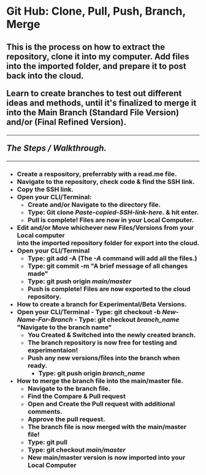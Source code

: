 <h1>Git Hub: Clone, Pull, Push, Branch, Merge </h1>
<h2>

<p>This is the process on how to extract the repository, clone it into my computer. Add files into the imported folder, and prepare it to post back into the cloud.</p>
Learn to create branches to test out different ideas and methods, until it's finalized to merge it into the Main Branch (Standard File Version) and/or (Final Refined Version).</p>

---

*The Steps / Walkthrough.*

---

<h3>

- Create a respository, preferrably with a read.me file.
- Navigate to the repository, check code & find the SSH link.
- Copy the SSH link.
- Open your CLI/Terminal:
    - Create and/or Navigate to the directory file.
    - Type: Git clone ***Paste-copied-SSH-link-here.*** & hit enter.
    - Pull is complete! Files are now in your **Local Computer**.
- Edit and/or Move whichever new Files/Versions from your **Local computer**<br> into the imported repository folder for export into the cloud.
- Open your CLI/Terminal
    - Type: git add -A **(The *-A* command will add all the files.)**
    - Type: git commit -m "A brief message of all changes made"
    - Type: git push origin ***main/master***
    - Push is complete! Files are now exported to the cloud repository.
- How to create a branch for Experimental/Beta Versions.
- Open your CLI/Terminal
        - Type: git checkout -b ***New-Name-For-Branch***
        - Type: git checkout ***branch_name*** "Navigate to the branch name"
    - You Created & Switched into the newly created branch.
    - The branch repository is now free for testing and experimentaion!
    - Push any new versions/files into the branch when ready.
        - Type: git push origin ***branch_name***
- How to merge the branch file into the main/master file.
    - Navigate to the branch file.
    - Find the **Compare & Pull request**
    - Open and Create the Pull request with additional comments.
    - Approve the pull request.
    - The branch file is now merged with the main/master file!
    - Type: git pull
    - Type: git checkout ***main/master***
    - New main/master version is now imported into your **Local Computer**
